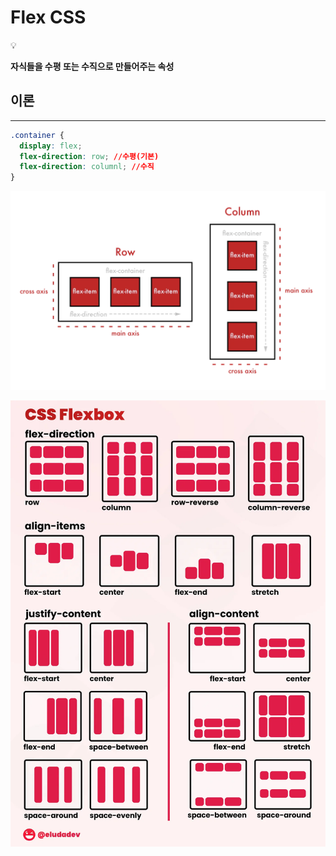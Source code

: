 # Flex CSS

<aside>
💡

**자식들을 수평 또는 수직으로 만들어주는 속성**

</aside>

## 이론

---

```css
.container {
  display: flex;
  flex-direction: row; //수평(기본)
  flex-direction: columnl; //수직
}
```

![image.png](./Flex%20CSS%20/image.png)

![image1.png](./Flex%20CSS%20/image1.png)
